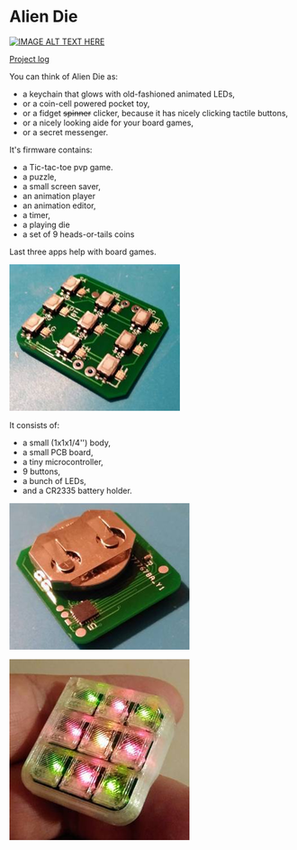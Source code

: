 # Alien Die

[![IMAGE ALT TEXT HERE](http://img.youtube.com/vi/XehphvtCFRs/0.jpg)](https://www.youtube.com/watch?v=XehphvtCFRs)

[Project log](https://hackaday.io/project/183545-alien-die)

You can think of Alien Die as:
- a keychain that glows with old-fashioned animated LEDs,
- or a coin-cell powered pocket toy,
- or a fidget ~~spinner~~ clicker, because it has nicely clicking tactile buttons,
- or a nicely looking aide for your board games,
- or a secret messenger.

It's firmware contains:
- a Tic-tac-toe pvp game.
- a puzzle,
- a small screen saver,
- an animation player
- an animation editor,
- a timer,
- a playing die
- a set of 9 heads-or-tails coins

Last three apps help with board games.

![front](/picts/pcb-front.jpg)

It consists of:
- a small (1x1x1/4'') body,
- a small PCB board,
- a tiny microcontroller,
- 9 buttons,
- a bunch of LEDs,
- and a CR2335 battery holder.

![back](/picts/pcb-back.jpg)

![device](/picts/front.jpg)
